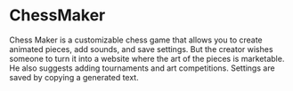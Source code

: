 # ChessMaker
Chess Maker is a customizable chess game that allows you to create animated pieces, add sounds, and save settings. But the creator wishes someone to turn it into a website where the art of the pieces is marketable. He also suggests adding tournaments and art competitions. Settings are saved by copying a generated text. 
